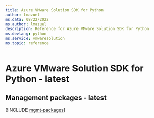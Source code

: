 ```yaml
---
title: Azure VMware Solution SDK for Python
author: lmazuel
ms.data: 08/22/2022
ms.author: lmazuel
description: Reference for Azure VMware Solution SDK for Python
ms.devlang: python
ms.service: vmwaresolution
ms.topic: reference
---
```

# Azure VMware Solution SDK for Python - latest

## Management packages - latest
[!INCLUDE [mgmt-packages](vmware-solution-mgmt-index.md)]